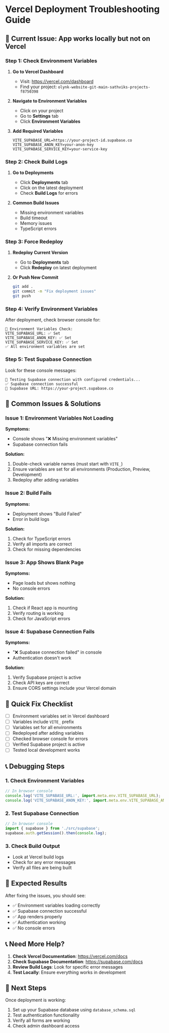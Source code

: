 # Vercel Deployment Troubleshooting Guide

## 🚨 **Current Issue: App works locally but not on Vercel**

### **Step 1: Check Environment Variables**

1. **Go to Vercel Dashboard**
   - Visit: https://vercel.com/dashboard
   - Find your project: `olynk-website-git-main-sathviks-projects-f8750398`

2. **Navigate to Environment Variables**
   - Click on your project
   - Go to **Settings** tab
   - Click **Environment Variables**

3. **Add Required Variables**
   ```
   VITE_SUPABASE_URL=https://your-project-id.supabase.co
   VITE_SUPABASE_ANON_KEY=your-anon-key
   VITE_SUPABASE_SERVICE_KEY=your-service-key
   ```

### **Step 2: Check Build Logs**

1. **Go to Deployments**
   - Click **Deployments** tab
   - Click on the latest deployment
   - Check **Build Logs** for errors

2. **Common Build Issues**
   - Missing environment variables
   - Build timeout
   - Memory issues
   - TypeScript errors

### **Step 3: Force Redeploy**

1. **Redeploy Current Version**
   - Go to **Deployments** tab
   - Click **Redeploy** on latest deployment

2. **Or Push New Commit**
   ```bash
   git add .
   git commit -m "Fix deployment issues"
   git push
   ```

### **Step 4: Verify Environment Variables**

After deployment, check browser console for:
```
🔧 Environment Variables Check:
VITE_SUPABASE_URL: ✅ Set
VITE_SUPABASE_ANON_KEY: ✅ Set
VITE_SUPABASE_SERVICE_KEY: ✅ Set
✅ All environment variables are set
```

### **Step 5: Test Supabase Connection**

Look for these console messages:
```
🔧 Testing Supabase connection with configured credentials...
✅ Supabase connection successful
🔧 Supabase URL: https://your-project.supabase.co
```

## 🔧 **Common Issues & Solutions**

### **Issue 1: Environment Variables Not Loading**
**Symptoms:**
- Console shows "❌ Missing environment variables"
- Supabase connection fails

**Solution:**
1. Double-check variable names (must start with `VITE_`)
2. Ensure variables are set for all environments (Production, Preview, Development)
3. Redeploy after adding variables

### **Issue 2: Build Fails**
**Symptoms:**
- Deployment shows "Build Failed"
- Error in build logs

**Solution:**
1. Check for TypeScript errors
2. Verify all imports are correct
3. Check for missing dependencies

### **Issue 3: App Shows Blank Page**
**Symptoms:**
- Page loads but shows nothing
- No console errors

**Solution:**
1. Check if React app is mounting
2. Verify routing is working
3. Check for JavaScript errors

### **Issue 4: Supabase Connection Fails**
**Symptoms:**
- "❌ Supabase connection failed" in console
- Authentication doesn't work

**Solution:**
1. Verify Supabase project is active
2. Check API keys are correct
3. Ensure CORS settings include your Vercel domain

## 🚀 **Quick Fix Checklist**

- [ ] Environment variables set in Vercel dashboard
- [ ] Variables include `VITE_` prefix
- [ ] Variables set for all environments
- [ ] Redeployed after adding variables
- [ ] Checked browser console for errors
- [ ] Verified Supabase project is active
- [ ] Tested local development works

## 📞 **Debugging Steps**

### **1. Check Environment Variables**
```javascript
// In browser console
console.log('VITE_SUPABASE_URL:', import.meta.env.VITE_SUPABASE_URL);
console.log('VITE_SUPABASE_ANON_KEY:', import.meta.env.VITE_SUPABASE_ANON_KEY);
```

### **2. Test Supabase Connection**
```javascript
// In browser console
import { supabase } from './src/supabase';
supabase.auth.getSession().then(console.log);
```

### **3. Check Build Output**
- Look at Vercel build logs
- Check for any error messages
- Verify all files are being built

## 🎯 **Expected Results**

After fixing the issues, you should see:
- ✅ Environment variables loading correctly
- ✅ Supabase connection successful
- ✅ App renders properly
- ✅ Authentication working
- ✅ No console errors

## 📞 **Need More Help?**

1. **Check Vercel Documentation**: https://vercel.com/docs
2. **Check Supabase Documentation**: https://supabase.com/docs
3. **Review Build Logs**: Look for specific error messages
4. **Test Locally**: Ensure everything works in development

## 🔄 **Next Steps**

Once deployment is working:
1. Set up your Supabase database using `database_schema.sql`
2. Test authentication functionality
3. Verify all forms are working
4. Check admin dashboard access 